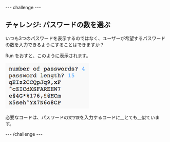 --- challenge ---
## チャレンジ: パスワードの数を選ぶ
いつも3つのパスワードを表示するのではなく、ユーザーが希望するパスワードの数を入力できるようにすることはできますか？

Run をおすと、このように表示されます。

![スクリーンショット](images/passwords-choose-number.png)

必要なコードは、パスワードの`文字数`を入力するコードに__とても__似ています。



--- /challenge ---